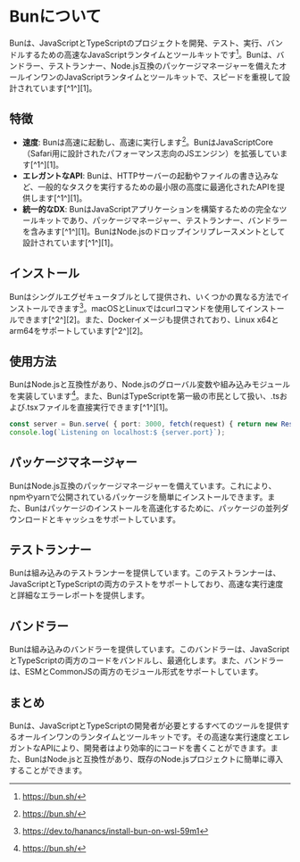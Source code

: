 # Bunについて

Bunは、JavaScriptとTypeScriptのプロジェクトを開発、テスト、実行、バンドルするための高速なJavaScriptランタイムとツールキットです[^1]。Bunは、バンドラー、テストランナー、Node.js互換のパッケージマネージャーを備えたオールインワンのJavaScriptランタイムとツールキットで、スピードを重視して設計されています[^1^][1]。

## 特徴

- **速度**: Bunは高速に起動し、高速に実行します[^1]。BunはJavaScriptCore（Safari用に設計されたパフォーマンス志向のJSエンジン）を拡張しています[^1^][1]。
- **エレガントなAPI**: Bunは、HTTPサーバーの起動やファイルの書き込みなど、一般的なタスクを実行するための最小限の高度に最適化されたAPIを提供します[^1^][1]。
- **統一的なDX**: BunはJavaScriptアプリケーションを構築するための完全なツールキットであり、パッケージマネージャー、テストランナー、バンドラーを含みます[^1^][1]。BunはNode.jsのドロップインリプレースメントとして設計されています[^1^][1]。

## インストール

Bunはシングルエグゼキュータブルとして提供され、いくつかの異なる方法でインストールできます[^2]。macOSとLinuxではcurlコマンドを使用してインストールできます[^2^][2]。また、Dockerイメージも提供されており、Linux x64とarm64をサポートしています[^2^][2]。

## 使用方法

BunはNode.jsと互換性があり、Node.jsのグローバル変数や組み込みモジュールを実装しています[^1]。また、BunはTypeScriptを第一級の市民として扱い、.tsおよび.tsxファイルを直接実行できます[^1^][1]。

```typescript
const server = Bun.serve( { port: 3000, fetch(request) { return new Response("Welcome to Bun!"); }, });
console.log(`Listening on localhost:$ {server.port}`);
```

## パッケージマネージャー

BunはNode.js互換のパッケージマネージャーを備えています。これにより、npmやyarnで公開されているパッケージを簡単にインストールできます。また、Bunはパッケージのインストールを高速化するために、パッケージの並列ダウンロードとキャッシュをサポートしています。

## テストランナー

Bunは組み込みのテストランナーを提供しています。このテストランナーは、JavaScriptとTypeScriptの両方のテストをサポートしており、高速な実行速度と詳細なエラーレポートを提供します。

## バンドラー

Bunは組み込みのバンドラーを提供しています。このバンドラーは、JavaScriptとTypeScriptの両方のコードをバンドルし、最適化します。また、バンドラーは、ESMとCommonJSの両方のモジュール形式をサポートしています。

## まとめ

Bunは、JavaScriptとTypeScriptの開発者が必要とするすべてのツールを提供するオールインワンのランタイムとツールキットです。その高速な実行速度とエレガントなAPIにより、開発者はより効率的にコードを書くことができます。また、BunはNode.jsと互換性があり、既存のNode.jsプロジェクトに簡単に導入することができます。


[^1]: https://bun.sh/
[^2]: https://dev.to/hanancs/install-bun-on-wsl-59m1
[^3]: https://bun.sh/install
[^4]: 
[^5]: 
[^6]: 